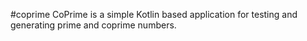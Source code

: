 #coprime
CoPrime is a simple Kotlin based application for testing and generating prime and coprime numbers.